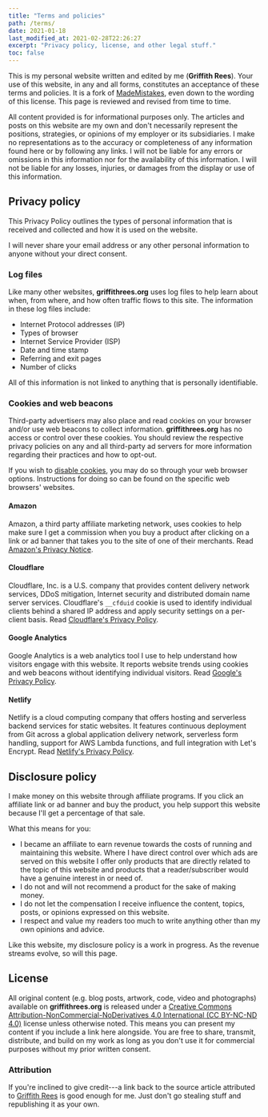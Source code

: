 ```yaml
---
title: "Terms and policies"
path: /terms/
date: 2021-01-18
last_modified_at: 2021-02-28T22:26:27
excerpt: "Privacy policy, license, and other legal stuff."
toc: false
---
```


This is my personal website written and edited by me (**Griffith Rees**). Your use of this website, in any and all forms, constitutes an acceptance of these terms and policies. It is a fork of [MadeMistakes](https://mademistakes.com/), even down to the wording of this license. This page is reviewed and revised from time to time.

All content provided is for informational purposes only. The articles and posts on this website are my own and don't necessarily represent the positions, strategies, or opinions of my employer or its subsidiaries. I make no representations as to the accuracy or completeness of any information found here or by following any links. I will not be liable for any errors or omissions in this information nor for the availability of this information. I will not be liable for any losses, injuries, or damages from the display or use of this information.

## Privacy policy

This Privacy Policy outlines the types of personal information that is received and collected and how it is used on the website.

I will never share your email address or any other personal information to anyone without your direct consent.

### Log files

Like many other websites, **griffithrees.org** uses log files to help learn about when, from where, and how often traffic flows to this site. The information in these log files include:

- Internet Protocol addresses (IP)
- Types of browser
- Internet Service Provider (ISP)
- Date and time stamp
- Referring and exit pages
- Number of clicks

All of this information is not linked to anything that is personally identifiable.

### Cookies and web beacons

Third-party advertisers may also place and read cookies on your browser and/or use web beacons to collect information. **griffithrees.org** has no access or control over these cookies. You should review the respective privacy policies on any and all third-party ad servers for more information regarding their practices and how to opt-out.

If you wish to [disable cookies](https://cookies.insites.com/disable-cookies/), you may do so through your web browser options. Instructions for doing so can be found on the specific web browsers' websites.

#### Amazon

Amazon, a third party affiliate marketing network, uses cookies to help make sure I get a commission when you buy a product after clicking on a link or ad banner that takes you to the site of one of their merchants. Read [Amazon's Privacy Notice](https://www.amazon.com/gp/help/customer/display.html?nodeId=468496).

#### Cloudflare

Cloudflare, Inc. is a U.S. company that provides content delivery network services, DDoS mitigation, Internet security and distributed domain name server services. Cloudflare's `__cfduid` cookie is used to identify individual clients behind a shared IP address and apply security settings on a per-client basis. Read [Cloudflare's Privacy Policy](https://www.cloudflare.com/privacypolicy/).

#### Google Analytics

Google Analytics is a web analytics tool I use to help understand how visitors engage with this website. It reports website trends using cookies and web beacons without identifying individual visitors. Read [Google's Privacy Policy](https://policies.google.com/privacy?hl=en).

#### Netlify

Netlify is a cloud computing company that offers hosting and serverless backend services for static websites. It features continuous deployment from Git across a global application delivery network, serverless form handling, support for AWS Lambda functions, and full integration with Let's Encrypt. Read [Netlify's Privacy Policy](https://www.netlify.com/privacy/).

## Disclosure policy

I make money on this website through affiliate programs. If you click an affiliate link or ad banner and buy the product, you help support this website because I'll get a percentage of that sale.

What this means for you:

- I became an affiliate to earn revenue towards the costs of running and maintaining this website. Where I have direct control over which ads are served on this website I offer only products that are directly related to the topic of this website and products that a reader/subscriber would have a genuine interest in or need of.
- I do not and will not recommend a product for the sake of making money.
- I do not let the compensation I receive influence the content, topics, posts, or opinions expressed on this website.
- I respect and value my readers too much to write anything other than my own opinions and advice.

Like this website, my disclosure policy is a work in progress. As the revenue streams evolve, so will this page.

## License

All original content (e.g. blog posts, artwork, code, video and photographs) available on **griffithrees.org** is released under a [Creative Commons Attribution-NonCommercial-NoDerivatives 4.0 International (CC BY-NC-ND 4.0)](https://creativecommons.org/licenses/by-nc-nd/4.0/) license unless otherwise noted. This means you can present my content if you include a link here alongside. You are free to share, transmit, distribute, and build on my work as long as you don't use it for commercial purposes without my prior written consent.

### Attribution

If you're inclined to give credit---a link back to the source article attributed to [Griffith Rees](https://griffithrees.org) is good enough for me. Just don't go stealing stuff and republishing it as your own.
